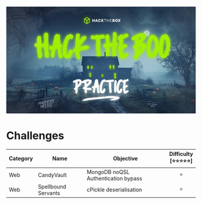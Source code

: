 ![hacktheboo](/images/hacktheboo.jpg)


# Challenges

| Category | Name | Objective | Difficulty <br /> [⭐⭐⭐⭐⭐] |
| -------- | ---- |-----------| :---------------------------: |
| Web     | CandyVault | MongoDB noQSL Authentication bypass | ⭐
| Web     | Spellbound Servants | cPickle deserialisation | ⭐




